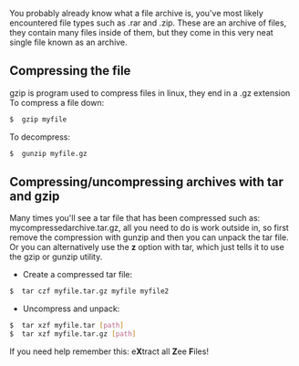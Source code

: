 You probably already know what a file archive is, you've most likely encountered file types such as .rar and .zip. These are an archive of files, they contain many files inside of them, but they come in this very neat single file known as an archive.

## **Compressing the file**

gzip is program used to compress files in linux, they end in a .gz extension
To compress a file down:

```bash
$  gzip myfile
```
 
 To decompress:
 
```bash
$  gunzip myfile.gz
```

## **Compressing/uncompressing archives with tar and gzip**

Many times you'll see a tar file that has been compressed such as: mycompressedarchive.tar.gz, all you need to do is work outside in, so first remove the compression with gunzip and then you can unpack the tar file. Or you can alternatively use the **z** option with tar, which just tells it to use the gzip or gunzip utility.

- Create a compressed tar file:  

```bash
$  tar czf myfile.tar.gz myfile myfile2
```

- Uncompress and unpack:  

```bash
$  tar xzf myfile.tar [path]
$  tar xzf myfile.tar.gz [path]
```

If you need help remember this: e**X**tract all **Z**ee **F**iles!